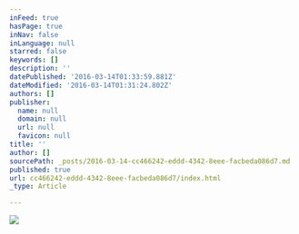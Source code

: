 ```yaml
---
inFeed: true
hasPage: true
inNav: false
inLanguage: null
starred: false
keywords: []
description: ''
datePublished: '2016-03-14T01:33:59.881Z'
dateModified: '2016-03-14T01:31:24.802Z'
authors: []
publisher:
  name: null
  domain: null
  url: null
  favicon: null
title: ''
author: []
sourcePath: _posts/2016-03-14-cc466242-eddd-4342-8eee-facbeda086d7.md
published: true
url: cc466242-eddd-4342-8eee-facbeda086d7/index.html
_type: Article

---
```

![](https://the-grid-user-content.s3-us-west-2.amazonaws.com/36734ec5-8a80-4829-826d-1556bebc6bb8.jpg)